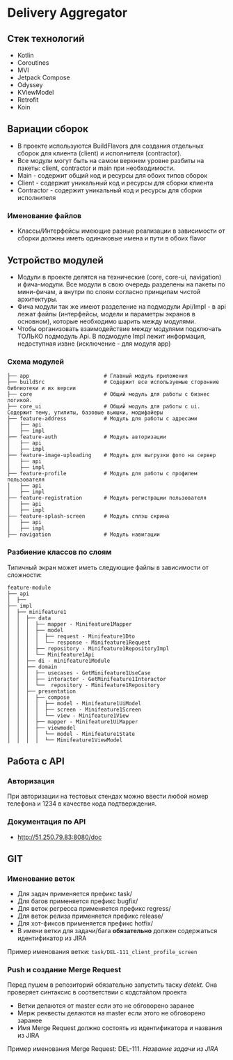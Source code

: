 # Delivery Aggregator

## Стек технологий

* Kotlin
* Coroutines
* MVI
* Jetpack Compose
* Odyssey
* KViewModel
* Retrofit
* Koin

## Вариации сборок

* В проекте используются BuildFlavors для создания отдельных сборок для клиента (client) и исполнителя (contractor).
* Все модули могут быть на самом верхнем уровне разбиты на пакеты: client, contractor и main при необходимости.
* Main - содержит общий код и ресурсы для обоих типов сборок
* Client - содержит уникальный код и ресурсы для сборки клиента
* Contractor - содержит уникальный код и ресурсы для сборки исполнителя

### Именование файлов

* Классы/Интерфейсы имеющие разные реализации в зависимости от сборки должны иметь одинаковые имена и пути в обоих
  flavor

## Устройство модулей

* Модули в проекте делятся на технические (core, core-ui, navigation) и фича-модули. Все модули в свою очередь
  разделены на пакеты по мини-фичам, а внутри по слоям согласно принципам чистой архитектуры.
* Фича модули так же имеют разделение на подмодули Api/Impl - в api лежат файлы (интерфейсы, модели и параметры
  экранов в основном), которые необходимо шарить между модулями.
* Чтобы организовать взаимодействие между модулями подключать ТОЛЬКО подмодуль Api. В подмодуле Impl лежит информация,
  недоступная извне (исключение - для модуля app)

### Схема модулей

```
├── app                        # Главный модуль приложения
├── buildSrc                   # Содержит все используемые сторонние библиотеки и их версии
├── core                       # Общий модуль для работы с бизнес логикой. 
├── core_ui                    # Общий модуль для работы с ui. Содержит тему, утилиты, базовые вьюшки, модифайеры
├── feature-address            # Модуль для работы с адресами
│   ├── api                    
│   ├── impl      
├── feature-auth               # Модуль авторизации
│   ├── api                    
│   ├── impl    
├── feature-image-uploading    # Модуль для выгрузки фото на сервер
│   ├── api                    
│   ├── impl    
├── feature-profile            # Модуль для работы с профилем пользователя
│   ├── api                    
│   ├── impl    
├── feature-registration       # Модуль регистрации пользователя
│   ├── api                    
│   ├── impl    
├── feature-splash-screen      # Модуль сплэш скрина
│   ├── api                    
│   ├── impl     
├── navigation                 # Модуль навигации
```

### Разбиение классов по слоям

Типичный экран может иметь следующие файлы в зависимости от сложности:

```
feature-module
├── api 
│  ├──                 
├── impl   
│  ├── minifeature1
│  │  ├── data
│  │  │  ├── mapper - Minifeature1Mapper
│  │  │  ├── model
│  │  │  │  ├── request - Minifeature1Dto
│  │  │  │  └── response - Minifeature1Request
│  │  │  ├── repository - Minifeature1RepositoryImpl
│  │  │  └── Minifeature1Api
│  │  ├── di - minifeature1Module
│  │  ├── domain
│  │  │  ├── usecases - GetMinifeature1UseCase
│  │  │  ├── interactor - GetMinifeature1Interactor
│  │  │  └──  repository - Minifeature1Repository
│  │  ├── presentation
│  │  │  ├── compose 
│  │  │  │  ├── model - Minifeature1UiModel
│  │  │  │  ├── screen - Minifeature1Screen
│  │  │  │  └── view - Minifeature1View
│  │  │  ├── mapper - Minifeature1UiMapper
│  │  │  ├── viewmodel
│  │  │  │  └── model - Minifeature1State
│  │  │  │  └── Minifeature1ViewModel
```

## Работа с API

### Авторизация

При авторизации на тестовых стендах можно ввести любой номер телефона и 1234 в качестве кода подтверждения.

### Документация по API

* http://51.250.79.83:8080/doc

## GIT

### Именование веток

* Для задач применяется префикс task/
* Для багов применяется префикс bugfix/
* Для веток регресса применяется префикс regress/
* Для веток релиза применяется префикс release/
* Для хот-фиксов применяется префикс hotfix/
* В имени ветки для задачи/бага **обязательно** должен содержаться идентификатор из JIRA

Пример именования ветки: `task/DEL-111_client_profile_screen`

### Push и создание Merge Request

Перед пушем в репозиторий обязательно запустить таску *detekt*. Она проверяет синтаксис в соответствии с
кодстайлом проекта

* Ветки делаются от master если это не обговорено заранее
* Мерж реквесты делаются на master если этого не обговорено заранее
* Имя Merge Request должно состоять из идентификатора и названия из JIRA

Пример именования Merge Request: DEL-111. *Название задачи из JIRA*